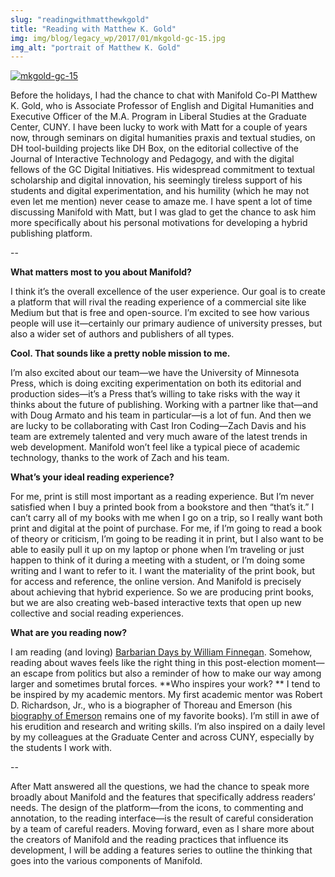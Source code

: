 ```yaml
---
slug: "readingwithmatthewkgold"
title: "Reading with Matthew K. Gold"
img: img/blog/legacy_wp/2017/01/mkgold-gc-15.jpg
img_alt: "portrait of Matthew K. Gold"
---
```




<!--truncate-->

[![mkgold-gc-15](/img/blog/legacy_wp/2017/01/mkgold-gc-15.jpg)](/img/blog/legacy_wp/2017/01/mkgold-gc-15.jpg)

Before the holidays, I had the chance to chat with Manifold Co-PI Matthew K. Gold, who is Associate Professor of English and Digital Humanities and Executive Officer of the M.A. Program in Liberal Studies at the Graduate Center, CUNY. I have been lucky to work with Matt for a couple of years now, through seminars on digital humanities praxis and textual studies, on DH tool-building projects like DH Box, on the editorial collective of the Journal of Interactive Technology and Pedagogy, and with the digital fellows of the GC Digital Initiatives. His widespread commitment to textual scholarship and digital innovation, his seemingly tireless support of his students and digital experimentation, and his humility (which he may not even let me mention) never cease to amaze me. I have spent a lot of time discussing Manifold with Matt, but I was glad to get the chance to ask him more specifically about his personal motivations for developing a hybrid publishing platform.

--

**What matters most to you about Manifold?**  

I think it’s the overall excellence of the user experience. Our goal is to create a platform that will rival the reading experience of a commercial site like Medium but that is free and open-source. I’m excited to see how various people will use it—certainly our primary audience of university presses, but also a wider set of authors and publishers of all types.

**Cool. That sounds like a pretty noble mission to me.**

I’m also excited about our team—we have the University of Minnesota Press, which is doing exciting experimentation on both its editorial and production sides—it’s a Press that’s willing to take risks with the way it thinks about the future of publishing. Working with a partner like that—and with Doug Armato and his team in particular—is a lot of fun. And then we are lucky to be collaborating with Cast Iron Coding—Zach Davis and his team are extremely talented and very much aware of the latest trends in web development. Manifold won’t feel like a typical piece of academic technology, thanks to the work of Zach and his team.

**What’s your ideal reading experience?**

For me, print is still most important as a reading experience. But I’m never satisfied when I buy a printed book from a bookstore and then “that’s it.” I can’t carry all of my books with me when I go on a trip, so I really want both print and digital at the point of purchase. For me, if I’m going to read a book of theory or criticism, I’m going to be reading it in print, but I also want to be able to easily pull it up on my laptop or phone when I’m traveling or just happen to think of it during a meeting with a student, or I’m doing some writing and I want to refer to it. I want the materiality of the print book, but for access and reference, the online version. And Manifold is precisely about achieving that hybrid experience. So we are producing print books, but we are also creating web-based interactive texts that open up new collective and social reading experiences.

**What are you reading now?**

I am reading (and loving) [Barbarian Days by William Finnegan](http://www.nytimes.com/2015/07/19/books/review/barbarian-days-a-surfing-life-by-william-finnegan.html?_r=0). Somehow, reading about waves feels like the right thing in this post-election moment—an escape from politics but also a reminder of how to make our way among larger and sometimes brutal forces. **Who inspires your work? ** I tend to be inspired by my academic mentors. My first academic mentor was Robert D. Richardson, Jr., who is a biographer of Thoreau and Emerson (his [biography of Emerson](http://www.robertdrichardson.com/books/emerson-the-mind-on-fire/) remains one of my favorite books). I’m still in awe of his erudition and research and writing skills. I’m also inspired on a daily level by my colleagues at the Graduate Center and across CUNY, especially by the students I work with.

--

After Matt answered all the questions, we had the chance to speak more broadly about Manifold and the features that specifically address readers’ needs. The design of the platform—from the icons, to commenting and annotation, to the reading interface—is the result of careful consideration by a team of careful readers. Moving forward, even as I share more about the creators of Manifold and the reading practices that influence its development, I will be adding a features series to outline the thinking that goes into the various components of Manifold.
